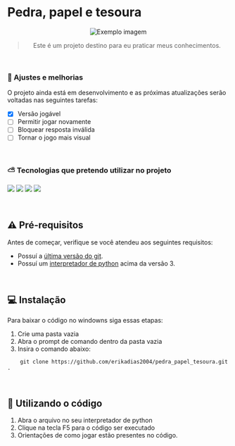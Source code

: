 # Pedra, papel e tesoura

<div align = center>
<img src="imagem.png" alt="Exemplo imagem">

>Este é um projeto destino para eu praticar meus conhecimentos.
</div>
<br>

### :dart: Ajustes e melhorias
O projeto ainda está em desenvolvimento e as próximas atualizações serão voltadas nas seguintes tarefas:
- [x] Versão jogável
- [ ] Permitir jogar novamente
- [ ] Bloquear resposta inválida
- [ ] Tornar o jogo mais visual

<br>

###  :partly_sunny: Tecnologias que pretendo utilizar no projeto
<img src="https://img.shields.io/badge/Python-14354C?style=for-the-badge&logo=python&logoColor=white"> <img src="https://img.shields.io/badge/HTML5-E34F26?style=for-the-badge&logo=html5&logoColor=white"> <img src="https://img.shields.io/badge/CSS3-1572B6?style=for-the-badge&logo=css3&logoColor=white"> <img src="https://img.shields.io/badge/Flask-000000?style=for-the-badge&logo=flask&logoColor=white">

<br>

## ⚠️ Pré-requisitos
Antes de começar, verifique se você atendeu aos seguintes requisitos:
* Possuí a [última versão do git](https://git-scm.com/downloads).
* Possuí um [interpretador de python](https://www.python.org/downloads/) acima da versão 3.

<br>

## 💻 Instalação
Para baixar o código no windowns siga essas etapas:
1. Crie uma pasta vazia
2. Abra o prompt de comando dentro da pasta vazia
3. Insira o comando abaixo:
```console 
	git clone https://github.com/erikadias2004/pedra_papel_tesoura.git  .
```

<br>

## 🌱 Utilizando o código
1. Abra o arquivo no seu interpretador de python
2. Clique na tecla F5 para o código ser executado
3. Orientações de como jogar estão presentes no código.
